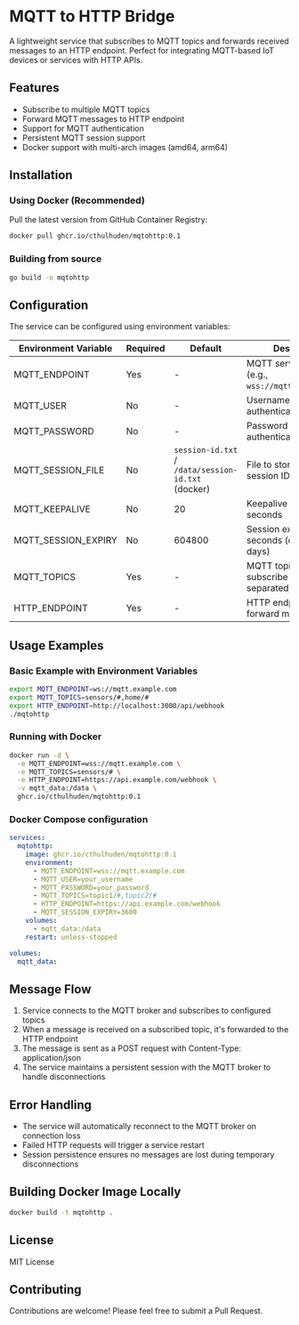# MQTT to HTTP Bridge

A lightweight service that subscribes to MQTT topics and forwards received messages to an HTTP endpoint. 
Perfect for integrating MQTT-based IoT devices or services with HTTP APIs.

## Features

- Subscribe to multiple MQTT topics
- Forward MQTT messages to HTTP endpoint
- Support for MQTT authentication
- Persistent MQTT session support
- Docker support with multi-arch images (amd64, arm64)

## Installation

### Using Docker (Recommended)

Pull the latest version from GitHub Container Registry:

```bash
docker pull ghcr.io/cthulhuden/mqtohttp:0.1
```

### Building from source

```bash
go build -o mqtohttp
```

## Configuration

The service can be configured using environment variables:

| Environment Variable | Required | Default                                            | Description                                           |
|----------------------|----------|----------------------------------------------------|-------------------------------------------------------|
| MQTT_ENDPOINT        | Yes      | -                                                  | MQTT server endpoint (e.g., `wss://mqtt.example.com`) |
| MQTT_USER            | No       | -                                                  | Username for MQTT authentication                      |
| MQTT_PASSWORD        | No       | -                                                  | Password for MQTT authentication                      |
| MQTT_SESSION_FILE    | No       | `session-id.txt` / `/data/session-id.txt` (docker) | File to store MQTT session ID                         |
| MQTT_KEEPALIVE       | No       | 20                                                 | Keepalive period in seconds                           |
| MQTT_SESSION_EXPIRY  | No       | 604800                                             | Session expiry in seconds (default 7 days)            |
| MQTT_TOPICS          | Yes      | -                                                  | MQTT topics to subscribe to (comma-separated)         |
| HTTP_ENDPOINT        | Yes      | -                                                  | HTTP endpoint to forward messages to                  |

## Usage Examples

### Basic Example with Environment Variables

```bash
export MQTT_ENDPOINT=ws://mqtt.example.com
export MQTT_TOPICS=sensors/#,home/#
export HTTP_ENDPOINT=http://localhost:3000/api/webhook
./mqtohttp
```

### Running with Docker

```bash
docker run -d \
  -e MQTT_ENDPOINT=wss://mqtt.example.com \
  -e MQTT_TOPICS=sensors/# \
  -e HTTP_ENDPOINT=https://api.example.com/webhook \
  -v mqtt_data:/data \
  ghcr.io/cthulhuden/mqtohttp:0.1
```

### Docker Compose configuration

```yaml
services:
  mqtohttp:
    image: ghcr.io/cthulhuden/mqtohttp:0.1
    environment:
      - MQTT_ENDPOINT=wss://mqtt.example.com
      - MQTT_USER=your_username
      - MQTT_PASSWORD=your_password
      - MQTT_TOPICS=topic1/#,topic2/#
      - HTTP_ENDPOINT=https://api.example.com/webhook
      - MQTT_SESSION_EXPIRY=3600
    volumes:
      - mqtt_data:/data
    restart: unless-stopped

volumes:
  mqtt_data:
```

## Message Flow

1. Service connects to the MQTT broker and subscribes to configured topics
2. When a message is received on a subscribed topic, it's forwarded to the HTTP endpoint
3. The message is sent as a POST request with Content-Type: application/json
4. The service maintains a persistent session with the MQTT broker to handle disconnections

## Error Handling

- The service will automatically reconnect to the MQTT broker on connection loss
- Failed HTTP requests will trigger a service restart
- Session persistence ensures no messages are lost during temporary disconnections

## Building Docker Image Locally

```bash
docker build -t mqtohttp .
```

## License

MIT License

## Contributing

Contributions are welcome! Please feel free to submit a Pull Request.
